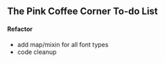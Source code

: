 ## The Pink Coffee Corner To-do List

#### Refactor

- add map/mixin for all font types
- code cleanup
